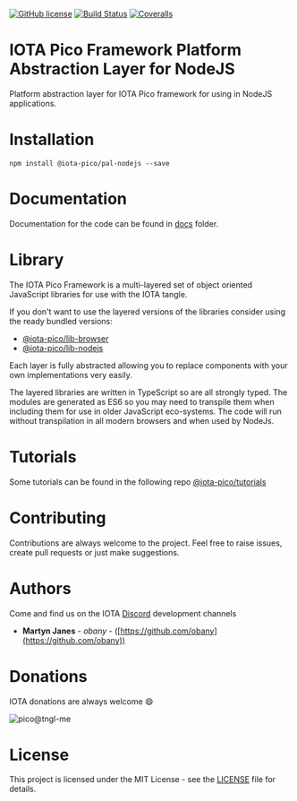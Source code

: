 [![GitHub license](https://img.shields.io/badge/license-MIT-blue.svg)](https://raw.githubusercontent.com/iota-pico/pal-nodejs/master/LICENSE) [![Build Status](https://travis-ci.org/iota-pico/pal-nodejs.svg?branch=master)](https://travis-ci.org/iota-pico/pal-nodejs) 
[![Coveralls](https://img.shields.io/coveralls/iota-pico/pal-nodejs.svg)](https://coveralls.io/github/iota-pico/pal-nodejs)

# IOTA Pico Framework Platform Abstraction Layer for NodeJS

Platform abstraction layer for IOTA Pico framework for using in NodeJS applications.

# Installation

```shell
npm install @iota-pico/pal-nodejs --save
```

# Documentation

Documentation for the code can be found in [docs](https://github.com/iota-pico/pal-nodejs/blob/master/docs/README.md) folder.

# Library

The IOTA Pico Framework is a multi-layered set of object oriented JavaScript libraries for use with the IOTA tangle.

If you don't want to use the layered versions of the libraries consider using the  ready bundled versions:

* [@iota-pico/lib-browser](https://github.com/iota-pico/lib-browser)
* [@iota-pico/lib-nodejs](https://github.com/iota-pico/lib-nodejs)

Each layer is fully abstracted allowing you to replace components with your own implementations very easily.

The layered libraries are written in TypeScript so are all strongly typed. The modules are generated as ES6 so you may need to transpile them when including them for use in older JavaScript eco-systems. The code will run without transpilation in all modern browsers and when used by NodeJs.

# Tutorials

Some tutorials can be found in the following repo [@iota-pico/tutorials](https://github.com/iota-pico/tutorials)

# Contributing

Contributions are always welcome to the project. Feel free to raise issues, create pull requests or just make suggestions.

# Authors

Come and find us on the IOTA [Discord](https://discord.gg/JJysqe9) development channels

* **Martyn Janes** - *obany* - ([https://github.com/obany](https://github.com/obany))

# Donations

IOTA donations are always welcome :smile:

![pico@tngl-me](https://cdn.tngl.me/tngl-me/pico/qr.svg)

# License

This project is licensed under the MIT License - see the [LICENSE](https://github.com/iota-pico/pal-nodejs/blob/master/LICENSE) file for details.
